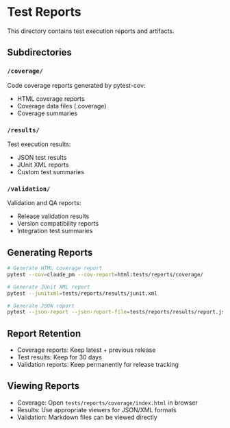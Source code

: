 # Test Reports

This directory contains test execution reports and artifacts.

## Subdirectories

### `/coverage/`
Code coverage reports generated by pytest-cov:
- HTML coverage reports
- Coverage data files (.coverage)
- Coverage summaries

### `/results/`
Test execution results:
- JSON test results
- JUnit XML reports
- Custom test summaries

### `/validation/`
Validation and QA reports:
- Release validation results
- Version compatibility reports
- Integration test summaries

## Generating Reports

```bash
# Generate HTML coverage report
pytest --cov=claude_pm --cov-report=html:tests/reports/coverage/

# Generate JUnit XML report
pytest --junitxml=tests/reports/results/junit.xml

# Generate JSON report
pytest --json-report --json-report-file=tests/reports/results/report.json
```

## Report Retention

- Coverage reports: Keep latest + previous release
- Test results: Keep for 30 days
- Validation reports: Keep permanently for release tracking

## Viewing Reports

- Coverage: Open `tests/reports/coverage/index.html` in browser
- Results: Use appropriate viewers for JSON/XML formats
- Validation: Markdown files can be viewed directly